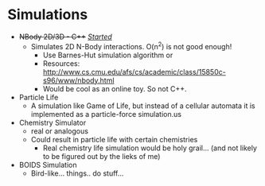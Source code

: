 # Simulations

- ~~NBody 2D/3D - C++~~ [_Started_](https://github.com/hannesojala/NBody2D)
  - Simulates 2D N-Body interactions. O(n<sup>2</sup>) is not good enough!
    - Use Barnes-Hut simulation algorithm or
    - Resources: http://www.cs.cmu.edu/afs/cs/academic/class/15850c-s96/www/nbody.html
    - Would be cool as an online toy. So not C++.
- Particle Life
  - A simulation like Game of Life, but instead of a cellular automata it is implemented as a particle-force simulation.us
- Chemistry Simulator
  - real or analogous
  - Could result in particle life with certain chemistries
    - Real chemistry life simulation would be holy grail... (and not likely to be figured out by the lieks of me)
- BOIDS Simulation
  - Bird-like... things.. do stuff...

